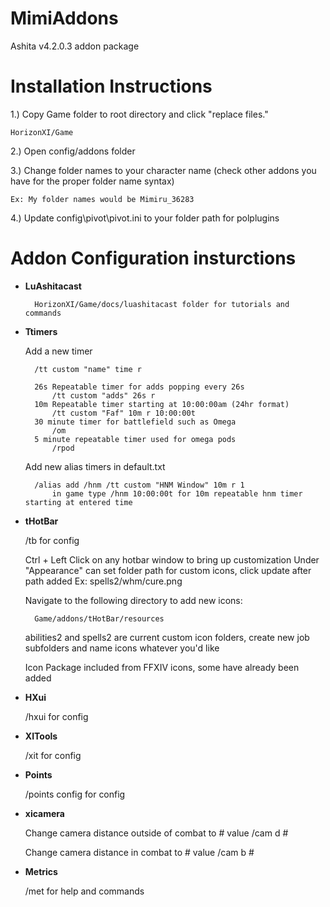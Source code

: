 # MimiAddons
Ashita v4.2.0.3 addon package

# Installation Instructions

1.) Copy Game folder to root directory and click "replace files."
	
	HorizonXI/Game

2.) Open config/addons folder

3.) Change folder names to your character name (check other addons you have for the proper folder name syntax)

	Ex: My folder names would be Mimiru_36283

4.) Update config\pivot\pivot.ini to your folder path for polplugins
	
	
# Addon Configuration insturctions

* **LuAshitacast**
	
		HorizonXI/Game/docs/luashitacast folder for tutorials and commands
	
	
* **Ttimers**

	Add a new timer
	
		/tt custom "name" time r

  		26s Repeatable timer for adds popping every 26s
  			/tt custom "adds" 26s r
  		10m Repeatable timer starting at 10:00:00am (24hr format)
  			/tt custom "Faf" 10m r 10:00:00t
  		30 minute timer for battlefield such as Omega
  			/om
  		5 minute repeatable timer used for omega pods
  			/rpod
  
  	Add new alias timers in default.txt
	
  		/alias add /hnm /tt custom "HNM Window" 10m r 1
  			in game type /hnm 10:00:00t for 10m repeatable hnm timer starting at entered time
  				
			
* **tHotBar**

	/tb for config

	Ctrl + Left Click on any hotbar window to bring up customization
	Under "Appearance" can set folder path for custom icons, click update after path added
	Ex:
		spells2/whm/cure.png
		
	Navigate to the following directory to add new icons:
	
		Game/addons/tHotBar/resources
		
	abilities2 and spells2 are current custom icon folders, create new job subfolders and name icons whatever you'd like
	
	Icon Package included from FFXIV icons, some have already been added
	
	
* **HXui**

	/hxui for config
	
	
* **XITools**

	/xit for config
	

* **Points**

	/points config for config
	
	
* **xicamera**

	Change camera distance outside of combat to # value
	/cam d #
	
	Change camera distance in combat to # value
	/cam b #

* **Metrics**

	/met for help and commands 
  	
	
	
